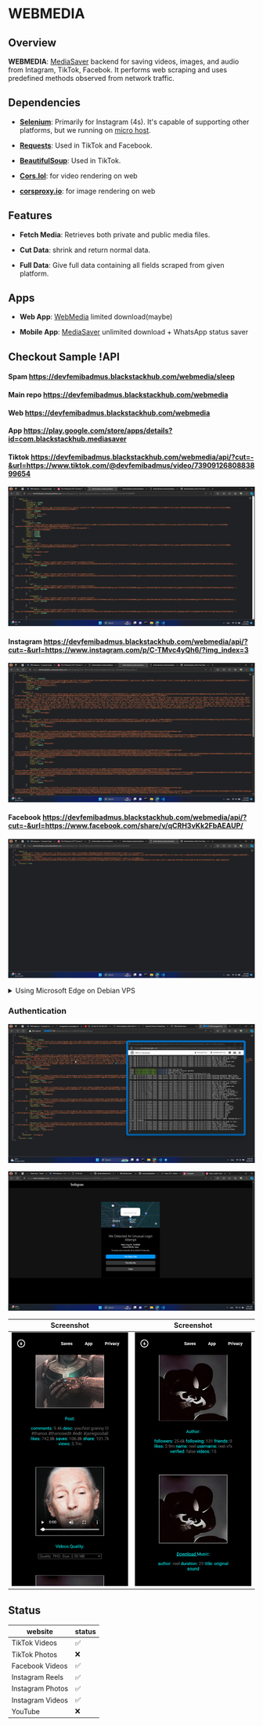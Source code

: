 # WEBMEDIA

## Overview

**WEBMEDIA**: [MediaSaver](https://github.com/devfemibadmus/mediasaver) backend for saving videos, images, and audio from Intagram, TikTok, Facebok. It performs web scraping and uses predefined methods observed from network traffic.


## Dependencies

- **[Selenium](https://github.com/SeleniumHQ/selenium)**: Primarily for Instagram (4s). It's capable of supporting other platforms, but we running on [micro host](https://cloud.google.com/blog/products/compute/google-compute-engine-gets-new-e2-vm-machine-types).

- **[Requests](https://github.com/psf/requests)**: Used in TikTok and Facebook.

- **[BeautifulSoup](https://github.com/wention/BeautifulSoup4)**: Used in TikTok.

- **[Cors.lol](https://github.com/BradPerbs/cors.lol)**: for video rendering on web 

- **[corsproxy.io](https://github.com/cors-proxy/fix-cors-errors)**: for image rendering on web


## Features

-  **Fetch Media**: Retrieves both private and public media files.

-  **Cut Data**: shrink and return normal data.

-  **Full Data**: Give full data containing all fields scraped from given platform.


## Apps

-  **Web App**: [WebMedia](https://devfemibadmus.blackstackhub.com/webmedia) limited download(maybe)

-  **Mobile App**: [MediaSaver](https://github.com/devfemibadmus/mediasaver) unlimited download + WhatsApp status saver


## Checkout Sample !API

#### Spam https://devfemibadmus.blackstackhub.com/webmedia/sleep

#### Main repo https://devfemibadmus.blackstackhub.com/webmedia

#### Web https://devfemibadmus.blackstackhub.com/webmedia

#### App https://play.google.com/store/apps/details?id=com.blackstackhub.mediasaver

#### Tiktok https://devfemibadmus.blackstackhub.com/webmedia/api/?cut=-&url=https://www.tiktok.com/@devfemibadmus/video/7390912680883899654

![TikTok](insta%20conf/image%20copy%206.png?raw=true)

#### Instagram https://devfemibadmus.blackstackhub.com/webmedia/api/?cut=-&url=https://www.instagram.com/p/C-TMvc4yQh6/?img_index=3

![Instagram](insta%20conf/image%20copy%207.png?raw=true)

#### Facebook https://devfemibadmus.blackstackhub.com/webmedia/api/?cut=-&url=https://www.facebook.com/share/v/qCRH3vKk2FbAEAUP/

![Facebook](insta%20conf/image%20copy%208.png?raw=true)


<details>
<summary>Using Microsoft Edge on Debian VPS</summary>

1. **Familiarize Yourself with Edge WebDriver and Selenium**

   Before proceeding, you might want to check out these issues on GitHub related to Edge WebDriver:
   - [No latest stable release for Linux · Issue #156](https://github.com/MicrosoftEdge/EdgeWebDriver/issues/156)
   - [How to determine the correct Microsoft Edge WebDriver version for a given Edge browser version · Issue #158](https://github.com/MicrosoftEdge/EdgeWebDriver/issues/158#issuecomment-2263769092)

2. **Install Microsoft Edge and Edge WebDriver on Debian**

   - First, add the Microsoft repository to your APT sources list:

     ```bash
     sudo nano /etc/apt/sources.list.d/microsoft-edge.list
     ```

     Add the following line:

     ```bash
     deb [arch=amd64] https://packages.microsoft.com/repos/edge stable main
     ```

     Then, download and add the Microsoft GPG key:

     ```bash
     wget -q https://packages.microsoft.com/keys/microsoft.asc -O microsoft.asc
     sudo gpg --dearmor -o /etc/apt/trusted.gpg.d/microsoft.gpg microsoft.asc
     ```

   - Update the APT package list and check for available versions of Microsoft Edge:

     ```bash
     sudo apt update
     apt list -a microsoft-edge-stable
     ```

   - Install the latest matching version of Microsoft Edge:

     ```bash
     sudo apt install microsoft-edge-stable=123.0.2420.97-1
     ```

   - Download the matching version of Edge WebDriver and install it:

     ```bash
     sudo wget https://msedgewebdriverstorage.blob.core.windows.net/edgewebdriver/123.0.2420.97/edgedriver_linux64.zip
     unzip edgedriver_linux64.zip
     sudo mv msedgedriver /usr/local/bin/
     ```

</details>

### Authentication

![login with cokies](insta%20conf/image%20copy%205.png?raw=true)

![login with cokies](insta%20conf/login%20auth.png?raw=true)


| Screenshot | Screenshot |
|-------------------------------------------------------------|-------------------------------------------------------------|
| ![post and video quality](insta%20conf/screenshot/127.0.0.1_5000_(iPhone%2014%20Pro%20Max).png?raw=true) | ![author and musicc](insta%20conf/screenshot/127.0.0.1_5000_(iPhone%2014%20Pro%20Max)%20(1).png?raw=true) |
  

## Status
|website| status |
|--|--|
| TikTok Videos |✅|
| TikTok Photos |❌|
| Facebook Videos |✅|
| Instagram Reels |✅|
| Instagram Photos |✅|
| Instagram Videos |✅|
| YouTube |❌|
